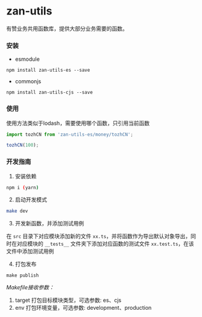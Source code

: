 # zan-utils

有赞业务共用函数库，提供大部分业务需要的函数。

### 安装

- esmodule
```
npm install zan-utils-es --save
```

- commonjs
```
npm install zan-utils-cjs --save
```

### 使用

使用方法类似于lodash，需要使用哪个函数，只引用当前函数

```js
import tozhCN from 'zan-utils-es/money/tozhCN';

tozhCN(100);
```

### 开发指南

1. 安装依赖
```bash
npm i (yarn)
```

2. 启动开发模式
```bash
make dev
```

3. 开发新函数，并添加测试用例

在 `src` 目录下对应模块添加新的文件 `xx.ts`，并将函数作为导出默认对象导出，同时在对应模块的 `__tests__` 文件夹下添加对应函数的测试文件 `xx.test.ts`，在该文件中添加测试用例

4. 打包发布

```
make publish
```

*Makefile接收参数：*
1. target 打包目标模块类型，可选参数: es、cjs
2. env 打包环境变量，可选参数: development、production
